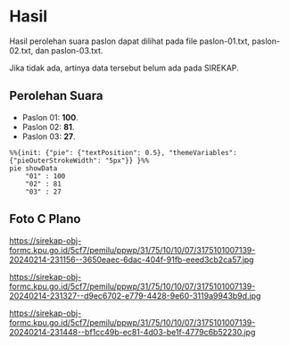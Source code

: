 # Hasil

Hasil perolehan suara paslon dapat dilihat pada file paslon-01.txt, paslon-02.txt, dan paslon-03.txt.

Jika tidak ada, artinya data tersebut belum ada pada SIREKAP.

## Perolehan Suara

 * Paslon 01: **100**.
 * Paslon 02: **81**.
 * Paslon 03: **27**.

```mermaid
%%{init: {"pie": {"textPosition": 0.5}, "themeVariables": {"pieOuterStrokeWidth": "5px"}} }%%
pie showData
    "01" : 100
    "02" : 81
    "03" : 27
```
## Foto C Plano

https://sirekap-obj-formc.kpu.go.id/5cf7/pemilu/ppwp/31/75/10/10/07/3175101007139-20240214-231156--3650eaec-6dac-404f-91fb-eeed3cb2ca57.jpg

https://sirekap-obj-formc.kpu.go.id/5cf7/pemilu/ppwp/31/75/10/10/07/3175101007139-20240214-231327--d9ec6702-e779-4428-9e60-3119a9943b9d.jpg

https://sirekap-obj-formc.kpu.go.id/5cf7/pemilu/ppwp/31/75/10/10/07/3175101007139-20240214-231448--bf1cc49b-ec81-4d03-be1f-4779c6b52230.jpg
